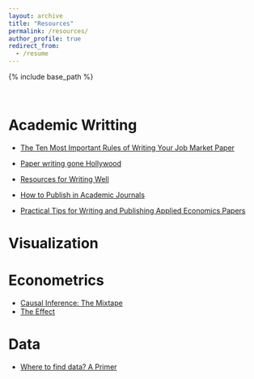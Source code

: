 ```yaml
---
layout: archive
title: "Resources"
permalink: /resources/
author_profile: true
redirect_from:
  - /resume
---
```


{% include base_path %}

<br>

Academic Writting
======

 *  [The Ten Most Important Rules of Writing Your Job Market Paper](http://home.bi.no/charlotte.ostergaard/students/tenruleswriting.pdf)

 *  [Paper writing gone Hollywood](https://www.science.org/doi/10.1126/science.355.6320.102)

 *  [Resources for Writing Well](https://static1.squarespace.com/static/57d5edcf197aea51693538dc/t/5f975fd031e9ee561a6dbd19/1603755986109/writing_0.pdf/)

 *  [How to Publish in Academic Journals](https://marcfbellemare.com/wordpress/wp-content/uploads/2017/06/BellemareAAEAEarlyCareerWorkshop.pdf)

 *  [Practical Tips for Writing and Publishing Applied Economics Papers](https://static1.squarespace.com/static/55e8ab64e4b0b55649c4ab64/t/59d73b99f43b5586a0484a22/1507277732282/beatty_shimshack_applied_econ_papers.pdf)


Visualization
====== 

Econometrics
======
 *  [Causal Inference: The Mixtape](https://mixtape.scunning.com/)
 *  [The Effect](https://theeffectbook.net)


Data
======

 *  [Where to find data? A Primer](https://dsebastiantello.files.wordpress.com/2018/08/where-to-find-data-a-primer.pdf)








 
